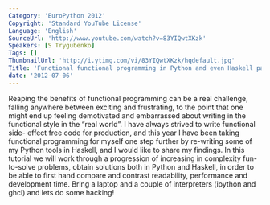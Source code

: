 ```yaml
---
Category: 'EuroPython 2012'
Copyright: 'Standard YouTube License'
Language: 'English'
SourceUrl: 'http://www.youtube.com/watch?v=83YIQwtXKzk'
Speakers: [S Trygubenko]
Tags: []
ThumbnailUrl: 'http://i.ytimg.com/vi/83YIQwtXKzk/hqdefault.jpg'
Title: 'Functional functional programming in Python and even Haskell part 1'
date: '2012-07-06'
---
```

Reaping the benefits of functional programming can be a real challenge,
falling anywhere between exciting and frustrating, to the point that one might
end up feeling demotivated and embarrassed about writing in the functional
style in the “real world”. I have always strived to write functional side-
effect free code for production, and this year I have been taking functional
programming for myself one step further by re-writing some of my Python tools
in Haskell, and I would like to share my findings. In this tutorial we will
work through a progression of increasing in complexity fun-to-solve problems,
obtain solutions both in Python and Haskell, in order to be able to first hand
compare and contrast readability, performance and development time. Bring a
laptop and a couple of interpreters (ipython and ghci) and lets do some
hacking!

